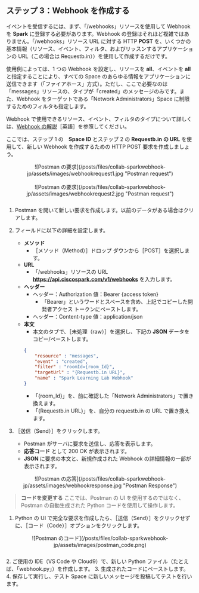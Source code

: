 ## ステップ 3：Webhook を作成する

イベントを受信するには、まず、「/webhooks」リソースを使用して Webhook を **Spark** に登録する必要があります。Webhook の登録はそれほど複雑ではありません。「/webhooks」リソース URL に対する HTTP **POST** を、いくつかの基本情報（リソース、イベント、フィルタ、およびリッスンするアプリケーションの URL（この場合は Requestb.in））を使用して作成するだけです。

使用例によっては、1 つの Webhook を設定し、リソースを **all**、イベントを **all** と指定することにより、すべての Space のあらゆる情報をアプリケーションに送信できます（「ファイアホース」方式）。ただし、ここで必要なのは「messages」リソースの、タイプが「created」のメッセージのみです。また、Webhook をターゲットである「Network Administrators」Space に制限するためのフィルタも指定します。

Webhook で使用できるリソース、イベント、フィルタのタイプについて詳しくは、[Webhook の解説](https://developer.ciscospark.com/webhooks-explained.html)［英語］を参照してください。

 ここでは、ステップ 1 の　**Space ID** とステップ 2 の **Requestb.in の URL** を使用して、新しい Webhook を作成するための HTTP POST 要求を作成しましょう。

<div align="center">![Postman の要求](/posts/files/collab-sparkwebhook-jp/assets/images/webhookrequest1.jpg "Postman request")</div><br/>

<div align="center" style="margin-bottom:25px">![Postman の要求](/posts/files/collab-sparkwebhook-jp/assets/images/webhookrequest2.jpg "Postman request")</div>

1. Postman を開いて新しい要求を作成します。以前のデータがある場合はクリアします。
2. フィールドに以下の詳細を設定します。
	* **メソッド**
		* ［メソッド（Method）］ドロップ ダウンから［POST］を選択します。
	* **URL**
		* 「/webhooks」リソースの URL **https://api.ciscospark.com/v1/webhooks** を入力します。
	* **ヘッダー**
		* ヘッダー：Authorization 値：Bearer {access token}
			* 「Bearer」というワードとスペースを含め、上記でコピーした開発者アクセス トークンにペーストします。
		* ヘッダー：Content-type 値：application/json
	* **本文**
		* 本文のタブで、［未処理（raw）］を選択し、下記の **JSON** データをコピー/ペーストします。
		```json
		{
			"resource" : "messages",
			"event" : "created",
			"filter" : "roomId={room_Id}",
			"targetUrl" : "{Requestb.in URL}",
			"name" : "Spark Learning Lab Webhook"
		}
		```
		* 「{room_Id}」を、前に確認した「Network Administrators」で置き換えます。
		* 「{Requestb.in URL}」を、自分の requestb.in の URL で置き換えます。

3. ［送信（Send）］をクリックします。

	* Postman がサーバに要求を送信し、応答を表示します。
	* **応答コード** として 200 OK が表示されます。
	* **JSON** に要求の本文と、新規作成された Webhook の詳細情報の一部が表示されます。

<div align="center">![Postman の応答](/posts/files/collab-sparkwebhook-jp/assets/images/webhookresponse.jpg "Postman Response")</div>

>**コードを変更する** ここでは、Postman の UI を使用するのではなく、Postman の自動生成された Python コードを使用して操作します。

1. Python の UI で完全な要求を作成したら、［送信（Send）］をクリックせずに、［コード（Code）］オプションをクリックします。
<div align="center" style="margin-bottom:25px">![Postman のコード](/posts/files/collab-sparkwebhook-jp/assets/images/postman_code.png)</div>
2. ご使用の IDE（VS Code や Cloud9）で、新しい Python ファイル（たとえば、「webhook.py」）を作成します。
3. 生成されたコードにペーストします。
4. 保存して実行し、テスト Space に新しいメッセージを投稿してテストを行います。
